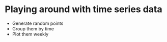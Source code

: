 # Playing around with time series data

* Generate random points
* Group them by time
* Plot them weekly
